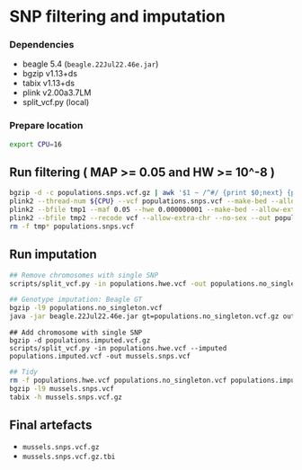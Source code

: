 # SNP filtering and imputation

### Dependencies

* beagle 5.4 (`beagle.22Jul22.46e.jar`)
* bgzip v1.13+ds
* tabix v1.13+ds
* plink v2.00a3.7LM
* split_vcf.py (local)


### Prepare location

```sh
export CPU=16
```


## Run filtering ( MAP >= 0.05 and HW >= 10^-8 )

```sh
bgzip -d -c populations.snps.vcf.gz | awk '$1 ~ /^#/ {print $0;next} {print $0 | "sort -k1,1V -k2,2n"}' > populations.snps.vcf
plink2 --thread-num ${CPU} --vcf populations.snps.vcf --make-bed --allow-extra-chr --no-sex --max-alleles 2 --out tmp1
plink2 --bfile tmp1 --maf 0.05 --hwe 0.000000001 --make-bed --allow-extra-chr --no-sex --out tmp2
plink2 --bfile tmp2 --recode vcf --allow-extra-chr --no-sex --out populations.hwe
rm -f tmp* populations.snps.vcf
```


## Run imputation

```sh
## Remove chromosomes with single SNP
scripts/split_vcf.py -in populations.hwe.vcf -out populations.no_singleton.vcf
```

```sh
## Genotype imputation: Beagle GT
bgzip -l9 populations.no_singleton.vcf
java -jar beagle.22Jul22.46e.jar gt=populations.no_singleton.vcf.gz out=populations.imputed
```

```
## Add chromosome with single SNP
bgzip -d populations.imputed.vcf.gz
scripts/split_vcf.py -in populations.hwe.vcf --imputed populations.imputed.vcf -out mussels.snps.vcf
```

```sh
## Tidy
rm -f populations.hwe.vcf populations.no_singleton.vcf populations.imputed.vcf populations.no_singleton.vcf.gz populations.*.log
bgzip -l9 mussels.snps.vcf
tabix -h mussels.snps.vcf.gz
```

## Final artefacts

* `mussels.snps.vcf.gz`
* `mussels.snps.vcf.gz.tbi`
